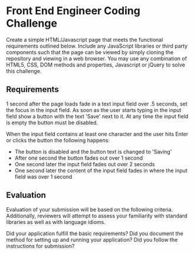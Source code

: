 # Front End Engineer Coding Challenge #
Create a simple HTML/Javascript page that meets the functional requirements outlined below.  Include any JavaScript libraries or third party components such that the page can be viewed by simply cloning the repository and viewing in a web browser.  You may use any combination of HTML5, CSS, DOM methods and properties, Javascript or jQuery to solve this challenge.

## Requirements ##
1 second after the page loads fade in a text input field over .5 seconds, set the focus in the input field.
As soon as the user starts typing in the input field show a button with the text 'Save' next to it.
At any time the input field is empty the button must be disabled.

When the input field contains at least one character and the user hits Enter or clicks the button the following happens:
* The button is disabled and the button text is changed to 'Saving'
* After one second the button fades out over 1 second
* One second later the input field fades out over 2 seconds
* One second later the content of the input field fades in where the input field was over 1 second

## Evaluation ##
Evaluation of your submission will be based on the following criteria. Additionally, reviewers will attempt to assess your familiarity with standard libraries as well as with language idioms.

Did your application fulfill the basic requirements?
Did you document the method for setting up and running your application?
Did you follow the instructions for submission?
